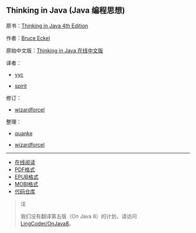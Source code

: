## Thinking in Java (Java 编程思想)

<!--阶段：精细校对（4）-->

原书：[Thinking in Java 4th Edition](http://mindview.net/Books/TIJ4)

作者：[Bruce Eckel](http://www.mindviewinc.com/Index.php)

原始中文版：[Thinking in Java 在线中文版](http://www.yq1012.com/ThinkingInJava/)

译者：

+ [yyc](mailto:yycmail@263.net)

+ [spirit](mailto:nimbusyyf@sohu.com)

修订：

+ [wizardforcel](https://github.com/wizardforcel)

整理：

+ [quanke](http://quanke.name)

+ [wizardforcel](https://github.com/wizardforcel)

---

+ [在线阅读](https://www.gitbook.com/book/wizardforcel/thinking-in-java/details)
+ [PDF格式](https://www.gitbook.com/download/pdf/book/wizardforcel/thinking-in-java)
+ [EPUB格式](https://www.gitbook.com/download/epub/book/wizardforcel/thinking-in-java)
+ [MOBI格式](https://www.gitbook.com/download/mobi/book/wizardforcel/thinking-in-java)
+ [代码仓库](http://github.com/it-ebooks/thinking-in-java-zh)

> 注
> 
> 我们没有翻译第五版（On Java 8）的计划，请访问 [LingCoder/OnJava8](https://github.com/LingCoder/OnJava8)。
